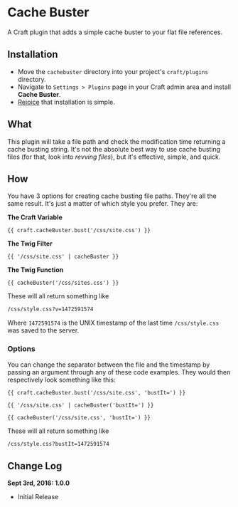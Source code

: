 # Cache Buster

A Craft plugin that adds a simple cache buster to your flat file references.


## Installation

- Move the `cachebuster` directory into your project's `craft/plugins` directory.
- Navigate to `Settings > Plugins` page in your Craft admin area and install **Cache Buster**.
- [Rejoice](https://www.youtube.com/watch?v=NmPhaG1ud38) that installation is simple.


## What

This plugin will take a file path and check the modification time returning a cache busting string. It's not the absolute best way to use cache busting files (for that, look into _revving files_), but it's effective, simple, and quick.


## How

You have 3 options for creating cache busting file paths. They're all the same result. It's just a matter of which style you prefer. They are:

**The Craft Variable**

```twig
{{ craft.cacheBuster.bust('/css/site.css') }}
````

**The Twig Filter**

```twig
{{ '/css/site.css' | cacheBuster }}
```

**The Twig Function**

```twig
{{ cacheBuster('/css/sites.css') }}
```

These will all return something like

```html
/css/style.css?v=1472591574
```

Where `1472591574` is the UNIX timestamp of the last time `/css/style.css` was saved to the server.

### Options

You can change the separator between the file and the timestamp by passing an argument through any of these code examples. They would then respectively look something like this:

```twig
{{ craft.cacheBuster.bust('/css/site.css', 'bustIt=') }}

{{ '/css/site.css' | cacheBuster('bustIt=') }}

{{ cacheBuster('/css/site.css', 'bustIt=') }}
```

These will all return something like

```html
/css/style.css?bustIt=1472591574
```

## Change Log

**Sept 3rd, 2016: 1.0.0**

- Initial Release
